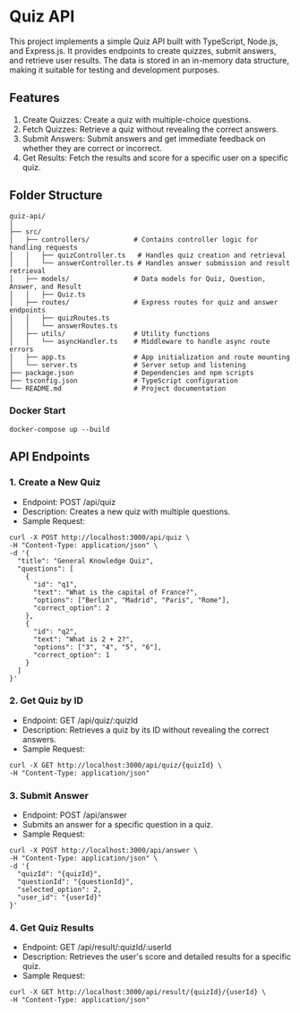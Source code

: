 # Quiz API
This project implements a simple Quiz API built with TypeScript, Node.js, and Express.js. It provides endpoints to create quizzes, submit answers, and retrieve user results. The data is stored in an in-memory data structure, making it suitable for testing and development purposes.

## Features
1. Create Quizzes: Create a quiz with multiple-choice questions.
2. Fetch Quizzes: Retrieve a quiz without revealing the correct answers.
3. Submit Answers: Submit answers and get immediate feedback on whether they are correct or incorrect.
4. Get Results: Fetch the results and score for a specific user on a specific quiz.

## Folder Structure

```
quiz-api/
│
├── src/
│   ├── controllers/           # Contains controller logic for handling requests
│   │   ├── quizController.ts   # Handles quiz creation and retrieval
│   │   └── answerController.ts # Handles answer submission and result retrieval
│   ├── models/                # Data models for Quiz, Question, Answer, and Result
│   │   ├── Quiz.ts
│   ├── routes/                # Express routes for quiz and answer endpoints
│   │   ├── quizRoutes.ts
│   │   └── answerRoutes.ts
│   ├── utils/                 # Utility functions
│   │   └── asyncHandler.ts    # Middleware to handle async route errors
│   ├── app.ts                 # App initialization and route mounting
│   └── server.ts              # Server setup and listening
├── package.json               # Dependencies and npm scripts
├── tsconfig.json              # TypeScript configuration
└── README.md                  # Project documentation

```
### Docker Start
```
docker-compose up --build
```
## API Endpoints
### 1. Create a New Quiz

- Endpoint: POST /api/quiz
- Description: Creates a new quiz with multiple questions.
- Sample Request:

```
curl -X POST http://localhost:3000/api/quiz \
-H "Content-Type: application/json" \
-d '{
  "title": "General Knowledge Quiz",
  "questions": [
    {
      "id": "q1",
      "text": "What is the capital of France?",
      "options": ["Berlin", "Madrid", "Paris", "Rome"],
      "correct_option": 2
    },
    {
      "id": "q2",
      "text": "What is 2 + 2?",
      "options": ["3", "4", "5", "6"],
      "correct_option": 1
    }
  ]
}'
```

### 2. Get Quiz by ID
- Endpoint: GET /api/quiz/:quizId
- Description: Retrieves a quiz by its ID without revealing the correct answers.
- Sample Request:


```
curl -X GET http://localhost:3000/api/quiz/{quizId} \
-H "Content-Type: application/json"
```

### 3. Submit Answer 
- Endpoint: POST /api/answer
- Submits an answer for a specific question in a quiz.
- Sample Request:
```
curl -X POST http://localhost:3000/api/answer \
-H "Content-Type: application/json" \
-d '{
  "quizId": "{quizId}",
  "questionId": "{questionId}",
  "selected_option": 2,
  "user_id": "{userId}"
}'
```

### 4. Get Quiz Results
- Endpoint: GET /api/result/:quizId/:userId
- Description: Retrieves the user's score and detailed results for a specific quiz.
- Sample Request:
```
curl -X GET http://localhost:3000/api/result/{quizId}/{userId} \
-H "Content-Type: application/json"
```
